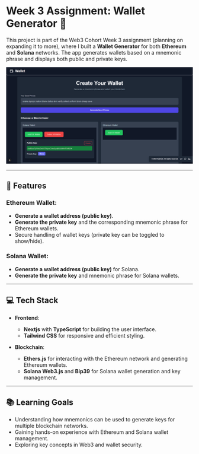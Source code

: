 # Week 3 Assignment: Wallet Generator 🔐

This project is part of the Web3 Cohort Week 3 assignment (planning on expanding it to more), where I built a **Wallet Generator** for both **Ethereum** and **Solana** networks. The app generates wallets based on a mnemonic phrase and displays both public and private keys.

![Wallet Generator Preview](./public/Preview.png)

---

## 🚀 Features

### **Ethereum Wallet**:
- **Generate a wallet address (public key)**.
- **Generate the private key** and the corresponding mnemonic phrase for Ethereum wallets.
- Secure handling of wallet keys (private key can be toggled to show/hide).

### **Solana Wallet**:
- **Generate a wallet address (public key)** for Solana.
- **Generate the private key** and mnemonic phrase for Solana wallets.

---

## 💻 Tech Stack

- **Frontend**: 
  - **Nextjs** with **TypeScript** for building the user interface.
  - **Tailwind CSS** for responsive and efficient styling.

- **Blockchain**:
  - **Ethers.js** for interacting with the Ethereum network and generating Ethereum wallets.
  - **Solana Web3.js** and **Bip39** for Solana wallet generation and key management.

---

## 📚 Learning Goals

- Understanding how mnemonics can be used to generate keys for multiple blockchain networks.
- Gaining hands-on experience with Ethereum and Solana wallet management.
- Exploring key concepts in Web3 and wallet security.
